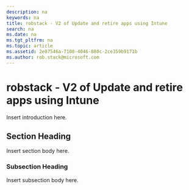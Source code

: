 ```yaml
---
description: na
keywords: na
title: robstack - V2 of Update and retire apps using Intune
search: na
ms.date: na
ms.tgt_pltfrm: na
ms.topic: article
ms.assetid: 2e07546a-7108-4046-880c-2ce359b9171b
ms.author: rob.stack@microsoft.com
---
```

# robstack - V2 of Update and retire apps using Intune
Insert introduction here.

## Section Heading
Insert section body here.

### Subsection Heading
Insert subsection body here.

